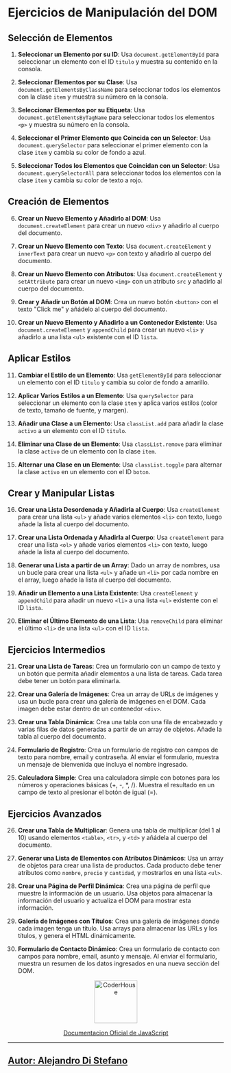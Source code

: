 # Ejercicios de Manipulación del DOM

## Selección de Elementos

1. **Seleccionar un Elemento por su ID**: Usa `document.getElementById` para seleccionar un elemento con el ID `titulo` y muestra su contenido en la consola.

2. **Seleccionar Elementos por su Clase**: Usa `document.getElementsByClassName` para seleccionar todos los elementos con la clase `item` y muestra su número en la consola.

3. **Seleccionar Elementos por su Etiqueta**: Usa `document.getElementsByTagName` para seleccionar todos los elementos `<p>` y muestra su número en la consola.

4. **Seleccionar el Primer Elemento que Coincida con un Selector**: Usa `document.querySelector` para seleccionar el primer elemento con la clase `item` y cambia su color de fondo a azul.

5. **Seleccionar Todos los Elementos que Coincidan con un Selector**: Usa `document.querySelectorAll` para seleccionar todos los elementos con la clase `item` y cambia su color de texto a rojo.

## Creación de Elementos

6. **Crear un Nuevo Elemento y Añadirlo al DOM**: Usa `document.createElement` para crear un nuevo `<div>` y añadirlo al cuerpo del documento.

7. **Crear un Nuevo Elemento con Texto**: Usa `document.createElement` y `innerText` para crear un nuevo `<p>` con texto y añadirlo al cuerpo del documento.

8. **Crear un Nuevo Elemento con Atributos**: Usa `document.createElement` y `setAttribute` para crear un nuevo `<img>` con un atributo `src` y añadirlo al cuerpo del documento.

9. **Crear y Añadir un Botón al DOM**: Crea un nuevo botón `<button>` con el texto "Click me" y añádelo al cuerpo del documento.

10. **Crear un Nuevo Elemento y Añadirlo a un Contenedor Existente**: Usa `document.createElement` y `appendChild` para crear un nuevo `<li>` y añadirlo a una lista `<ul>` existente con el ID `lista`.

## Aplicar Estilos

11. **Cambiar el Estilo de un Elemento**: Usa `getElementById` para seleccionar un elemento con el ID `titulo` y cambia su color de fondo a amarillo.

12. **Aplicar Varios Estilos a un Elemento**: Usa `querySelector` para seleccionar un elemento con la clase `item` y aplica varios estilos (color de texto, tamaño de fuente, y margen).

13. **Añadir una Clase a un Elemento**: Usa `classList.add` para añadir la clase `activo` a un elemento con el ID `titulo`.

14. **Eliminar una Clase de un Elemento**: Usa `classList.remove` para eliminar la clase `activo` de un elemento con la clase `item`.

15. **Alternar una Clase en un Elemento**: Usa `classList.toggle` para alternar la clase `activo` en un elemento con el ID `boton`.

## Crear y Manipular Listas

16. **Crear una Lista Desordenada y Añadirla al Cuerpo**: Usa `createElement` para crear una lista `<ul>` y añade varios elementos `<li>` con texto, luego añade la lista al cuerpo del documento.

17. **Crear una Lista Ordenada y Añadirla al Cuerpo**: Usa `createElement` para crear una lista `<ol>` y añade varios elementos `<li>` con texto, luego añade la lista al cuerpo del documento.

18. **Generar una Lista a partir de un Array**: Dado un array de nombres, usa un bucle para crear una lista `<ul>` y añade un `<li>` por cada nombre en el array, luego añade la lista al cuerpo del documento.

19. **Añadir un Elemento a una Lista Existente**: Usa `createElement` y `appendChild` para añadir un nuevo `<li>` a una lista `<ul>` existente con el ID `lista`.

20. **Eliminar el Último Elemento de una Lista**: Usa `removeChild` para eliminar el último `<li>` de una lista `<ul>` con el ID `lista`.

## Ejercicios Intermedios

21. **Crear una Lista de Tareas**: Crea un formulario con un campo de texto y un botón que permita añadir elementos a una lista de tareas. Cada tarea debe tener un botón para eliminarla.

22. **Crear una Galería de Imágenes**: Crea un array de URLs de imágenes y usa un bucle para crear una galería de imágenes en el DOM. Cada imagen debe estar dentro de un contenedor `<div>`.

23. **Crear una Tabla Dinámica**: Crea una tabla con una fila de encabezado y varias filas de datos generadas a partir de un array de objetos. Añade la tabla al cuerpo del documento.

24. **Formulario de Registro**: Crea un formulario de registro con campos de texto para nombre, email y contraseña. Al enviar el formulario, muestra un mensaje de bienvenida que incluya el nombre ingresado.

25. **Calculadora Simple**: Crea una calculadora simple con botones para los números y operaciones básicas (+, -, *, /). Muestra el resultado en un campo de texto al presionar el botón de igual (=).

## Ejercicios Avanzados

26. **Crear una Tabla de Multiplicar**: Genera una tabla de multiplicar (del 1 al 10) usando elementos `<table>`, `<tr>`, y `<td>` y añádela al cuerpo del documento.

27. **Generar una Lista de Elementos con Atributos Dinámicos**: Usa un array de objetos para crear una lista de productos. Cada producto debe tener atributos como `nombre`, `precio` y `cantidad`, y mostrarlos en una lista `<ul>`.

28. **Crear una Página de Perfil Dinámica**: Crea una página de perfil que muestre la información de un usuario. Usa objetos para almacenar la información del usuario y actualiza el DOM para mostrar esta información.

29. **Galería de Imágenes con Títulos**: Crea una galería de imágenes donde cada imagen tenga un título. Usa arrays para almacenar las URLs y los títulos, y genera el HTML dinámicamente.

30. **Formulario de Contacto Dinámico**: Crea un formulario de contacto con campos para nombre, email, asunto y mensaje. Al enviar el formulario, muestra un resumen de los datos ingresados en una nueva sección del DOM.



<p align="center"> 
    <img src="https://jobs.coderhouse.com/assets/logos_coderhouse.png" alt="CoderHouse"  height="100"/>
</p>

<p align="center"> 
    <a href="https://developer.mozilla.org/en-US/docs/Web/JavaScript">Documentacion Oficial de JavaScript</a>
</p>


---

## [Autor: Alejandro Di Stefano](https://github.com/Drako01)